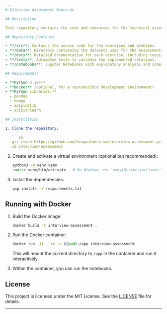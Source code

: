 ```yaml
---
# Interview Assessment Banca.me

## Description

This repository contains the code and resources for the technical assessment used for applying to an intership in [banca.me](https://www.banca.me/). The purpose of this project is to demonstrate skills in data analysis, software development, and problem-solving through a practical exercise.

## Repository Contents

- **/src**: Contains the source code for the exercises and problems.
- **/data**: Directory containing the datasets used for the assessments.
- **/docs**: Detailed documentation for each exercise, including requirements, instructions, and solutions.
- **/tests**: Automated tests to validate the implemented solutions.
- **/notebooks**: Jupyter Notebooks with exploratory analysis and interactive solutions.

## Requirements

- **Python 3.12+**
- **Docker** (optional, for a reproducible development environment)
- **Python Libraries:**
  - pandas
  - numpy
  - matplotlib
  - scikit-learn

## Installation

1. Clone the repository:

   ```sh
   git clone https://github.com/diegoalonso-sm/interview-assessment.git
   cd interview-assessment
   ```

2. Create and activate a virtual environment (optional but recommended):

   ```sh
   python3 -m venv venv
   source venv/bin/activate   # On Windows use `venv\Scripts\activate`
   ```

3. Install the dependencies:

   ```sh
   pip install -r requirements.txt
   ```

## Running with Docker

1. Build the Docker image:

   ```sh
   docker build -t interview-assessment .
   ```

2. Run the Docker container:

   ```sh
   docker run -it --rm -v $(pwd):/app interview-assessment
   ```

   This will mount the current directory to `/app` in the container and run it interactively.

3. Within the container, you can run the notebooks.

## License

This project is licensed under the MIT License. See the [LICENSE](LICENSE) file for details.

---
```

